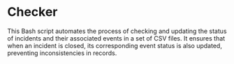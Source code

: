 # Checker
This Bash script automates the process of checking and updating the status of incidents and their associated events in a set of CSV files. It ensures that when an incident is closed, its corresponding event status is also updated, preventing inconsistencies in records.
